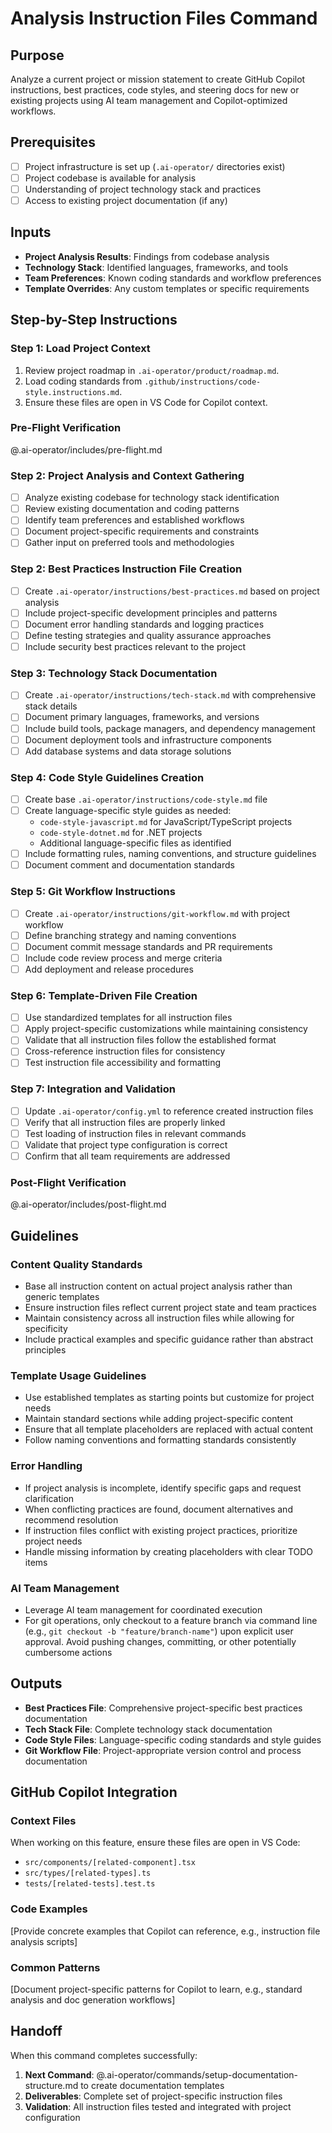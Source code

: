 # Analysis Instruction Files Command

## Purpose

Analyze a current project or mission statement to create GitHub Copilot instructions, best practices, code styles, and steering docs for new or existing projects using AI team management and Copilot-optimized workflows.

## Prerequisites

- [ ] Project infrastructure is set up (`.ai-operator/` directories exist)
- [ ] Project codebase is available for analysis
- [ ] Understanding of project technology stack and practices
- [ ] Access to existing project documentation (if any)

## Inputs

- **Project Analysis Results**: Findings from codebase analysis
- **Technology Stack**: Identified languages, frameworks, and tools
- **Team Preferences**: Known coding standards and workflow preferences
- **Template Overrides**: Any custom templates or specific requirements

## Step-by-Step Instructions

### Step 1: Load Project Context
1. Review project roadmap in `.ai-operator/product/roadmap.md`.
2. Load coding standards from `.github/instructions/code-style.instructions.md`.
3. Ensure these files are open in VS Code for Copilot context.

### Pre-Flight Verification

@.ai-operator/includes/pre-flight.md

### Step 2: Project Analysis and Context Gathering

- [ ] Analyze existing codebase for technology stack identification
- [ ] Review existing documentation and coding patterns
- [ ] Identify team preferences and established workflows
- [ ] Document project-specific requirements and constraints
- [ ] Gather input on preferred tools and methodologies

### Step 2: Best Practices Instruction File Creation

- [ ] Create `.ai-operator/instructions/best-practices.md` based on project analysis
- [ ] Include project-specific development principles and patterns
- [ ] Document error handling standards and logging practices
- [ ] Define testing strategies and quality assurance approaches
- [ ] Include security best practices relevant to the project

### Step 3: Technology Stack Documentation

- [ ] Create `.ai-operator/instructions/tech-stack.md` with comprehensive stack details
- [ ] Document primary languages, frameworks, and versions
- [ ] Include build tools, package managers, and dependency management
- [ ] Document deployment tools and infrastructure components
- [ ] Add database systems and data storage solutions

### Step 4: Code Style Guidelines Creation

- [ ] Create base `.ai-operator/instructions/code-style.md` file
- [ ] Create language-specific style guides as needed:
  - `code-style-javascript.md` for JavaScript/TypeScript projects
  - `code-style-dotnet.md` for .NET projects
  - Additional language-specific files as identified
- [ ] Include formatting rules, naming conventions, and structure guidelines
- [ ] Document comment and documentation standards

### Step 5: Git Workflow Instructions

- [ ] Create `.ai-operator/instructions/git-workflow.md` with project workflow
- [ ] Define branching strategy and naming conventions
- [ ] Document commit message standards and PR requirements
- [ ] Include code review process and merge criteria
- [ ] Add deployment and release procedures

### Step 6: Template-Driven File Creation

- [ ] Use standardized templates for all instruction files
- [ ] Apply project-specific customizations while maintaining consistency
- [ ] Validate that all instruction files follow the established format
- [ ] Cross-reference instruction files for consistency
- [ ] Test instruction file accessibility and formatting

### Step 7: Integration and Validation

- [ ] Update `.ai-operator/config.yml` to reference created instruction files
- [ ] Verify that all instruction files are properly linked
- [ ] Test loading of instruction files in relevant commands
- [ ] Validate that project type configuration is correct
- [ ] Confirm that all team requirements are addressed

### Post-Flight Verification

@.ai-operator/includes/post-flight.md

## Guidelines

### Content Quality Standards

- Base all instruction content on actual project analysis rather than generic templates
- Ensure instruction files reflect current project state and team practices
- Maintain consistency across all instruction files while allowing for specificity
- Include practical examples and specific guidance rather than abstract principles

### Template Usage Guidelines

- Use established templates as starting points but customize for project needs
- Maintain standard sections while adding project-specific content
- Ensure that all template placeholders are replaced with actual content
- Follow naming conventions and formatting standards consistently

### Error Handling

- If project analysis is incomplete, identify specific gaps and request clarification
- When conflicting practices are found, document alternatives and recommend resolution
- If instruction files conflict with existing project practices, prioritize project needs
- Handle missing information by creating placeholders with clear TODO items

### AI Team Management
- Leverage AI team management for coordinated execution
- For git operations, only checkout to a feature branch via command line (e.g., `git checkout -b "feature/branch-name"`) upon explicit user approval. Avoid pushing changes, committing, or other potentially cumbersome actions

## Outputs

- **Best Practices File**: Comprehensive project-specific best practices documentation
- **Tech Stack File**: Complete technology stack documentation
- **Code Style Files**: Language-specific coding standards and style guides
- **Git Workflow File**: Project-appropriate version control and process documentation

## GitHub Copilot Integration

### Context Files
When working on this feature, ensure these files are open in VS Code:
- `src/components/[related-component].tsx`
- `src/types/[related-types].ts`
- `tests/[related-tests].test.ts`

### Code Examples
[Provide concrete examples that Copilot can reference, e.g., instruction file analysis scripts]

### Common Patterns
[Document project-specific patterns for Copilot to learn, e.g., standard analysis and doc generation workflows]

## Handoff

When this command completes successfully:

1. **Next Command**: @.ai-operator/commands/setup-documentation-structure.md to create documentation templates
2. **Deliverables**: Complete set of project-specific instruction files
3. **Validation**: All instruction files tested and integrated with project configuration